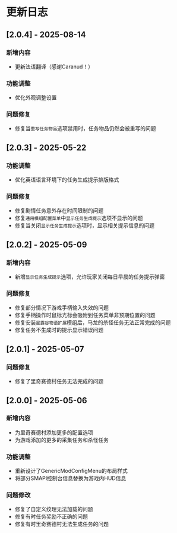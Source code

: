 # 更新日志

## [2.0.4] - 2025-08-14

### 新增内容

- 更新法语翻译（感谢Caranud！）

### 功能调整

- 优化外观调整设置

### 问题修复

- 修复当`重写任务物品`选项禁用时，任务物品仍然会被重写的问题

## [2.0.3] - 2025-05-22

### 功能调整

- 优化英语语言环境下的任务生成提示排版格式

### 问题修复

- 修复剧情任务意外存在时间限制的问题
- 修复`通用模组配置菜单`中`显示任务生成提示`选项不显示的问题
- 修复当关闭`显示任务生成提示`选项时，显示相关提示信息的问题

## [2.0.2] - 2025-05-09

### 新增内容

- 新增`显示任务生成提示`选项，允许玩家关闭每日早晨的任务提示弹窗

### 问题修复

- 修复部分情况下游戏手柄输入失效的问题
- 修复手柄操作时鼠标光标会吸附到任务菜单非预期位置的问题
- 修复安装`星露谷物语扩展`模组后，马龙的杀怪任务无法正常完成的问题
- 修复任务不生成时的提示显示错误问题

## [2.0.1] - 2025-05-07

### 问题修复

- 修复了里奇赛德村任务无法完成的问题

## [2.0.0] - 2025-05-06

### 新增内容

- 为里奇赛德村添加更多的配置选项
- 为游戏添加的更多的采集任务和杀怪任务

### 功能调整

- 重新设计了GenericModConfigMenu的布局样式
- 将部分SMAPI控制台信息替换为游戏内HUD信息

### 问题修改

- 修复了自定义纹理无法加载的问题
- 修复有时任务奖励不正确的问题
- 修复有时里奇赛德村无法生成任务的问题